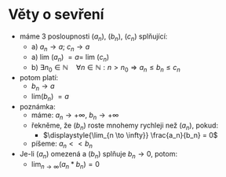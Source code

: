 # Věty o sevření
- máme 3 posloupnosti ($a_n$), ($b_n$), ($c_n$) splňující:
    - a) $a_n \rightarrow a$; $c_n \rightarrow a$
    - a) lim ($a_n$) $= a =$ lim ($c_n$)
    - b) $\exists n_0 \in \mathbb N \quad \forall n \in \mathbb N: n>n_0 \Rightarrow a_n \leq b_n \leq c_n$
- potom platí:
    - $b_n \rightarrow a$
    - lim($b_n$) $= a$
- poznámka:
    - máme: $a_n \rightarrow +\infty$, $b_n \rightarrow +\infty$
    - řekněme, že ($b_n$) roste mnohemy rychleji než ($a_n$), pokud:
        - $\displaystyle{\lim_{n \to \infty}}
\frac{a_n}{b_n} = 0$
    - píšeme: $a_n << b_n$
- Je-li ($a_n$) omezená a ($b_n$) splňuje $b_n \to 0$, potom:
    - $\displaystyle{\lim_{n \to \infty}}
({a_n} * {b_n}) = 0$